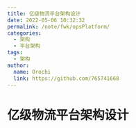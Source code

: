 ```yaml
---
title: 亿级物流平台架构设计
date: 2022-05-06 10:32:32
permalink: /note/fwk/opsPlatform/
categories:
  - 架构
  - 平台架构
tags:
  - 架构
author: 
  name: Orochi
  link: https://github.com/765741668
---
```

# 亿级物流平台架构设计
